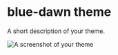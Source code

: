 # blue-dawn theme

A short description of your theme.

![A screenshot of your theme](http://i.imgur.com/Ij6v47h.png)
